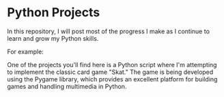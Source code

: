# Python Projects

In this repository, I will post most of the progress I make as I continue to learn and grow my Python skills.

For example:

One of the projects you'll find here is a Python script where I'm attempting to implement the classic card game "Skat."
The game is being developed using the Pygame library, which provides an excellent platform for building games and handling multimedia in Python.

